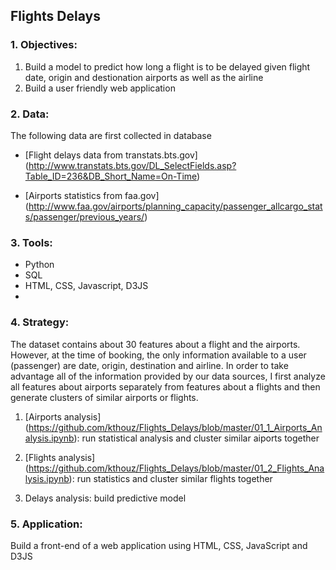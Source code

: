 ## Flights Delays

### 1. Objectives: 
1. Build a model to predict how long a flight is to be delayed given flight date, origin and destionation airports as well as the airline
2. Build a user friendly web application

### 2. Data: 
The following data are first collected in database

- [Flight delays data from transtats.bts.gov] (http://www.transtats.bts.gov/DL_SelectFields.asp?Table_ID=236&DB_Short_Name=On-Time) 

- [Airports statistics from faa.gov] (http://www.faa.gov/airports/planning_capacity/passenger_allcargo_stats/passenger/previous_years/)

### 3. Tools:
- Python
- SQL
- HTML, CSS, Javascript, D3JS
- 
### 4. Strategy:
The dataset contains about 30 features about a flight and the airports. However, at the time of booking, the only information available to a user (passenger) are date, origin, destination and airline. In order to take advantage all of the information provided by our data sources, I first analyze all features about airports separately from features about a flights and then generate clusters of similar airports or flights.

1. [Airports analysis] (https://github.com/kthouz/Flights_Delays/blob/master/01_1_Airports_Analysis.ipynb): run statistical analysis and cluster similar aiports together

2. [Flights analysis] (https://github.com/kthouz/Flights_Delays/blob/master/01_2_Flights_Analysis.ipynb): run statistics and cluster similar flights together

3. Delays analysis: build predictive model

### 5. Application:
Build a front-end of a web application using HTML, CSS, JavaScript and D3JS
